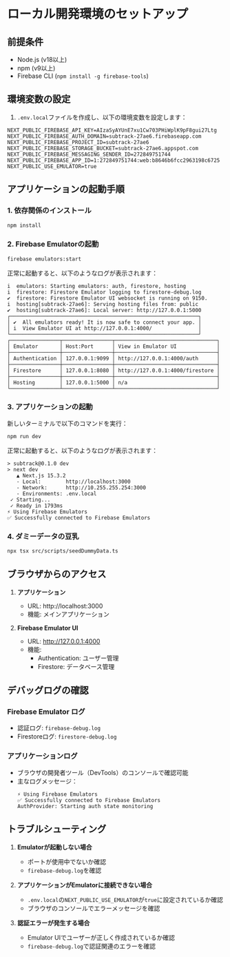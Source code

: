 # ローカル開発環境のセットアップ

## 前提条件

- Node.js (v18以上)
- npm (v9以上)
- Firebase CLI (`npm install -g firebase-tools`)

## 環境変数の設定

1. `.env.local`ファイルを作成し、以下の環境変数を設定します：

```env
NEXT_PUBLIC_FIREBASE_API_KEY=AIzaSyAYUnE7xu1Cw703PHiWplK9pF8gui27Ltg
NEXT_PUBLIC_FIREBASE_AUTH_DOMAIN=subtrack-27ae6.firebaseapp.com
NEXT_PUBLIC_FIREBASE_PROJECT_ID=subtrack-27ae6
NEXT_PUBLIC_FIREBASE_STORAGE_BUCKET=subtrack-27ae6.appspot.com
NEXT_PUBLIC_FIREBASE_MESSAGING_SENDER_ID=272849751744
NEXT_PUBLIC_FIREBASE_APP_ID=1:272849751744:web:b8646b6fcc2963198c6725
NEXT_PUBLIC_USE_EMULATOR=true
```

## アプリケーションの起動手順

### 1. 依存関係のインストール

```bash
npm install
```

### 2. Firebase Emulatorの起動

```bash
firebase emulators:start
```

正常に起動すると、以下のようなログが表示されます：

```
i  emulators: Starting emulators: auth, firestore, hosting
i  firestore: Firestore Emulator logging to firestore-debug.log
✔  firestore: Firestore Emulator UI websocket is running on 9150.
i  hosting[subtrack-27ae6]: Serving hosting files from: public
✔  hosting[subtrack-27ae6]: Local server: http://127.0.0.1:5000
┌─────────────────────────────────────────────────────────────┐
│ ✔  All emulators ready! It is now safe to connect your app. │
│ i  View Emulator UI at http://127.0.0.1:4000/               │
└─────────────────────────────────────────────────────────────┘
┌────────────────┬────────────────┬─────────────────────────────────┐
│ Emulator       │ Host:Port      │ View in Emulator UI             │
├────────────────┼────────────────┼─────────────────────────────────┤
│ Authentication │ 127.0.0.1:9099 │ http://127.0.0.1:4000/auth      │
├────────────────┼────────────────┼─────────────────────────────────┤
│ Firestore      │ 127.0.0.1:8080 │ http://127.0.0.1:4000/firestore │
├────────────────┼────────────────┼─────────────────────────────────┤
│ Hosting        │ 127.0.0.1:5000 │ n/a                             │
└────────────────┴────────────────┴─────────────────────────────────┘
```

### 3. アプリケーションの起動

新しいターミナルで以下のコマンドを実行：

```bash
npm run dev
```

正常に起動すると、以下のようなログが表示されます：

```
> subtrack@0.1.0 dev
> next dev
   ▲ Next.js 15.3.2
   - Local:        http://localhost:3000
   - Network:      http://10.255.255.254:3000
   - Environments: .env.local
 ✓ Starting...
 ✓ Ready in 1793ms
⚡ Using Firebase Emulators
✅ Successfully connected to Firebase Emulators
```

### 4. ダミーデータの豆乳

```bash
npx tsx src/scripts/seedDummyData.ts
```

## ブラウザからのアクセス

1. **アプリケーション**
   - URL: http://localhost:3000
   - 機能: メインアプリケーション

2. **Firebase Emulator UI**
   - URL: http://127.0.0.1:4000
   - 機能: 
     - Authentication: ユーザー管理
     - Firestore: データベース管理

## デバッグログの確認

### Firebase Emulator ログ
- 認証ログ: `firebase-debug.log`
- Firestoreログ: `firestore-debug.log`

### アプリケーションログ
- ブラウザの開発者ツール（DevTools）のコンソールで確認可能
- 主なログメッセージ：
  ```
  ⚡ Using Firebase Emulators
  ✅ Successfully connected to Firebase Emulators
  AuthProvider: Starting auth state monitoring
  ```

## トラブルシューティング

1. **Emulatorが起動しない場合**
   - ポートが使用中でないか確認
   - `firebase-debug.log`を確認

2. **アプリケーションがEmulatorに接続できない場合**
   - `.env.local`の`NEXT_PUBLIC_USE_EMULATOR`が`true`に設定されているか確認
   - ブラウザのコンソールでエラーメッセージを確認

3. **認証エラーが発生する場合**
   - Emulator UIでユーザーが正しく作成されているか確認
   - `firebase-debug.log`で認証関連のエラーを確認 